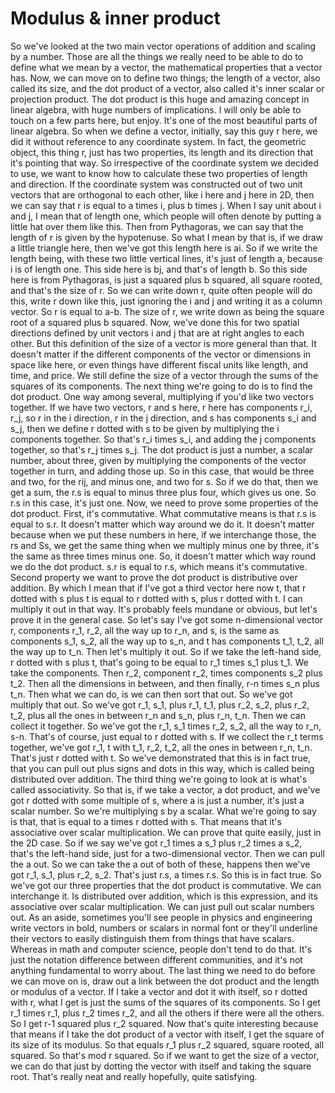 # Modulus & inner product

So we've looked at
the two main vector operations of addition and
scaling by a number. Those are all the things we
really need to be able to do to define what we
mean by a vector, the mathematical properties
that a vector has. Now, we can move on
to define two things; the length of a vector, also called its size, and the dot product of a vector, also called it's inner scalar
or projection product. The dot product is this huge and amazing concept in
linear algebra, with huge numbers
of implications. I will only be able to touch on a few parts here, but enjoy. It's one of the most beautiful
parts of linear algebra. So when we define
a vector, initially, say this guy r here, we did it without reference
to any coordinate system. In fact, the geometric
object, this thing r, just has two properties, its length and its direction
that it's pointing that way. So irrespective of
the coordinate system we decided to use, we want to know how to calculate these two properties of
length and direction. If the coordinate system
was constructed out of two unit vectors that are
orthogonal to each other, like i here and j here in 2D, then we can say that r
is equal to a times i, plus b times j. When I say unit about i and j, I mean that of length one, which people will often
denote by putting a little hat over them like this. Then from Pythagoras,
we can say that the length of r is given
by the hypotenuse. So what I mean by that is, if we draw a little
triangle here, then we've got
this length here is ai. So if we write the length being, with these two little
vertical lines, it's just of length a,
because i is of length one. This side here is bj, and that's of length b. So this side here
is from Pythagoras, is just a squared plus b
squared, all square rooted, and that's the size of r.
So we can write down r, quite often people will do this, write r down like this, just ignoring the i and j and writing it as
a column vector. So r is equal to a-b. The size of r, we
write down as being the square root of
a squared plus b squared. Now, we've done this for
two spatial directions defined by unit vectors i and j that are at right angles
to each other. But this definition of the size of a vector is
more general than that. It doesn't matter if
the different components of the vector or dimensions
in space like here, or even things have different
fiscal units like length, and time, and price. We still define the size
of a vector through the sums of the squares
of its components. The next thing we're
going to do is to find the dot product. One way among several, multiplying if you'd like
two vectors together. If we have two vectors, r and s here, r here has components r_i, r_j, so r in the i direction, r in the j direction, and s has components s_i and s_j, then we define r dotted with s to be given by multiplying
the i components together. So that's r_i times s_i, and adding the j
components together, so that's r_j times s_j. The dot product is just a number, a scalar number, about three, given by multiplying
the components of the vector together in turn, and adding those up. So in this case, that would be three
and two, for the rij, and minus one, and two
for s. So if we do that, then we get a sum, the r.s is equal to
minus three plus four, which gives us one. So r.s in this case,
it's just one. Now, we need to prove some
properties of the dot product. First, it's commutative. What commutative means is
that r.s is equal to s.r. It doesn't matter
which way around we do it. It doesn't matter because when we put
these numbers in here, if we interchange
those, the rs and Ss, we get the same thing when we multiply minus one by three, it's the same as three
times minus one. So, it doesn't matter which way round we
do the dot product. s.r is equal to r.s, which means it's commutative. Second property we want to prove the dot product is
distributive over addition. By which I mean that if I've got a third vector here now t, that r dotted with s plus t
is equal to r dotted with s, plus r dotted with t. I can
multiply it out in that way. It's probably feels
mundane or obvious, but let's prove it
in the general case. So let's say I've got
some n-dimensional vector r, components r_1, r_2,
all the way up to r_n, and s, is the same as
components s_1, s_2, all the way up to s_n, and t has components t_1, t_2, all the way up to t_n. Then let's multiply it out. So if we take the left-hand side, r dotted with s plus t, that's going to be equal
to r_1 times s_1 plus t_1. We take the components. Then r_2, component r_2, times components s_2 plus t_2. Then all the
dimensions in between, and then finally, r-n
times s_n plus t_n. Then what we can do, is we can then sort that out. So we've got multiply that out. So we've got r_1, s_1, plus r_1, t_1, plus r_2, s_2, plus r_2, t_2, plus all the ones in between r_n
and s_n, plus r_n, t_n. Then we can collect it together. So we've got the r_1,
s_1 times r_2, s_2, all the way to r_n, s-n. That's of course, just equal to r dotted with s. If we collect
the r_t terms together, we've got r_1, t with t_1, r_2, t_2, all the ones in
between r_n, t_n. That's just r dotted with t. So we've demonstrated
that this is in fact true, that you can pull out plus
signs and dots in this way, which is called being
distributed over addition. The third thing we're going to look at is what's
called associativity. So that is, if we take
a vector, a dot product, and we've got r dotted
with some multiple of s, where a is just a number, it's just a scalar number. So we're multiplying
s by a scalar. What we're going to say is that, that is equal to a
times r dotted with s. That means that it's associative over
scalar multiplication. We can prove that quite
easily, just in the 2D case. So if we say we've
got r_1 times a s_1 plus r_2 times a s_2, that's the left-hand side, just for a
two-dimensional vector. Then we can pull the a out. So we can take the a out
of both of these, happens then we've got r_1, s_1, plus r_2, s_2. That's just r.s, a times r.s. So this is in fact true. So we've got our three properties that the dot product is commutative. We
can interchange it. Is distributed over addition, which is this expression, and its associative over
scalar multiplication. We can just pull out
scalar numbers out. As an aside, sometimes
you'll see people in physics and engineering
write vectors in bold, numbers or scalars in
normal font or they'll underline their vectors to
easily distinguish them from things
that have scalars. Whereas in math and
computer science, people don't tend to do that. It's just the notation difference between different communities, and it's not anything
fundamental to worry about. The last thing we need to do
before we can move on is, draw out a link between the dot product and the length
or modulus of a vector. If I take a vector and
dot it with itself, so r dotted with r, what I get is just the sums of the squares of its components. So I get r_1 times r_1, plus r_2 times r_2, and all the others if
there were all the others. So I get r-1 squared
plus r_2 squared. Now that's quite
interesting because that means if I take the dot product
of a vector with itself, I get the square of
its size of its modulus. So that equals r_1
plus r_2 squared, square rooted, all squared. So that's mod r squared. So if we want to get
the size of a vector, we can do that just by dotting the vector with itself and
taking the square root. That's really neat and really hopefully,
quite satisfying.
